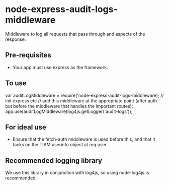 # node-express-audit-logs-middleware
Middleware to log all requests that pass through and aspects of the response.


## Pre-requisites
- Your app must use express as the framework.

## To use
var auditLogMiddleware = require('node-express-audit-logs-middleware);
// init express etc
// add this middleware at the appropriate point (after auth but before the middleware that handles the important routes):
app.use(auditLogMiddleware(log4js.getLogger('audit-logs'));


## For ideal use
- Ensure that the fetch-auth middleware is used before this, and that it tacks on the TIAM userinfo object at req.user 

## Recommended logging library
We use this library in conjunction with log4js, so using node-log4js is recommended.


